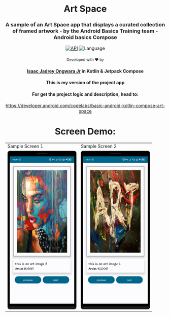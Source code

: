 <div align="center">
  <h1>Art Space</h1>
  <h3>A sample of an Art Space app that displays a curated collection of framed artwork - by the Android Basics Training team - Android basics Compose</h3>
  
  [![API](https://img.shields.io/badge/API-24%2B-brightgreen.svg?style=flat)](https://android-arsenal.com/api?level=24)
  ![Language](https://img.shields.io/badge/language-Kotlin-orange.svg)

  <sub>Developed with ❤︎ by
  <h4><a href="https://github.com/isaacjadrey">Isaac Jadrey Ongwara Jr</a> in Kotlin & Jetpack Compose</h4>
  
  
   <h4>This is my version of the project app</h4>
   
   <h4>For get the project logic and description, head to:</h4> 
   
   https://developer.android.com/codelabs/basic-android-kotlin-compose-art-space
</div>

<div align="center">
<h1>Screen Demo:</h1>
<table>
<tr>
<td>Sample Screen 1</td>
<td>Sample Screen 2</td>
</tr>
<tr>
<td><img src="img/im_1.png" height="500px"></td>
<td><img src="img/im_2.png" height="500px"></td>
</tr>
</table>
</div>
